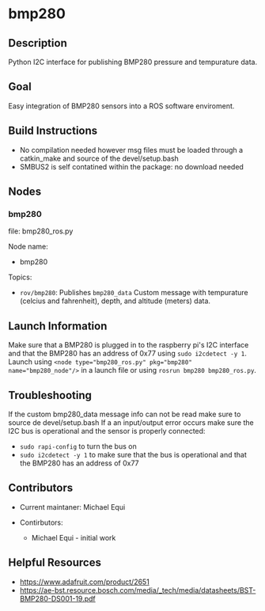 # bmp280

## Description

Python I2C interface for publishing BMP280 pressure and tempurature data. 

## Goal

Easy integration of BMP280 sensors into a ROS software enviroment.

## Build Instructions 

* No compilation needed however msg files must be loaded through a catkin_make and source of the devel/setup.bash
* SMBUS2 is self contatined within the package: no download needed

## Nodes

### bmp280

file: bmp280_ros.py

Node name:
* bmp280

Topics:

* `rov/bmp280`:
  Publishes `bmp280_data` Custom message with tempurature (celcius and fahrenheit), depth, and altitude (meters) data.
 

## Launch Information
 
Make sure that a BMP280 is plugged in to the raspberry pi's I2C interface and that the BMP280 has an address of 0x77 using `sudo i2cdetect -y 1`. Launch using `<node type="bmp280_ros.py" pkg="bmp280" name="bmp280_node"/>` in a launch file or using `rosrun bmp280 bmp280_ros.py`.

## Troubleshooting

If the custom bmp280_data message info can not be read make sure to source de devel/setup.bash
If a an input/output error occurs make sure the I2C bus is operational and the sensor is properly connected:
* `sudo rapi-config` to turn the bus on
* `sudo i2cdetect -y 1` to make sure that the bus is operational and that the BMP280 has an address of 0x77

## Contributors 

* Current maintaner: Michael Equi

* Contirbutors:
  * Michael Equi - initial work

## Helpful Resources

* https://www.adafruit.com/product/2651
* https://ae-bst.resource.bosch.com/media/_tech/media/datasheets/BST-BMP280-DS001-19.pdf


